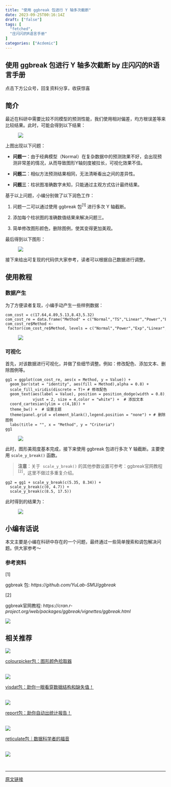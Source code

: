 ```yaml
---
title: "使用 ggbreak 包进行 Y 轴多次截断"
date: 2023-09-25T00:16:14Z
draft: ["false"]
tags: [
  "fetched",
  "庄闪闪的R语言手册"
]
categories: ["Acdemic"]
---
```

使用 ggbreak 包进行 Y 轴多次截断 by 庄闪闪的R语言手册
------
<div><p data-mpa-powered-by="yiban.io"><span>点击下方</span><span>公众号</span><span>，回复</span><span>资料分享</span><span>，收获惊喜</span></p><section><mp-common-profile data-pluginname="mpprofile" data-id="MzI1NjUwMjQxMQ==" data-headimg="http://mmbiz.qpic.cn/mmbiz_png/MIcgkkEyTHiaOjUwXredJLzMleuKP97WYf7W4ylibNiaRJlP7icneHRGekYcQEPgTLpIDbibTuuEADhn0Sv4Xqhhf4A/0?wx_fmt=png" data-nickname="庄闪闪的R语言手册" data-alias="Zss_R4ds" data-signature="在读统计博士生，R语言爱好者。来跟着我一起学 R 数据科学，可视化。" data-from="0" data-is_biz_ban="0"></mp-common-profile></section><section data-tool="mdnice编辑器" data-website="https://www.mdnice.com"><h2 data-tool="mdnice编辑器"><span></span><span>简介</span></h2><p data-tool="mdnice编辑器">最近在科研中需要比较不同模型的预测性能，我们使用相对偏差，均方根误差等来比较结果。此时，可能会得到以下结果：</p><figure data-tool="mdnice编辑器"><img data-ratio="0.8453703703703703" data-src="https://mmbiz.qpic.cn/sz_mmbiz_png/MIcgkkEyTHgiaN5FXlxzhONWvTX2lbueQ20j2Ife5b9V6tpicKAiagicsmVcUc1gLicbyFdZLuHNXfY8pOPMDw43EnA/640?wx_fmt=png" data-type="png" data-w="1080" src="https://mmbiz.qpic.cn/sz_mmbiz_png/MIcgkkEyTHgiaN5FXlxzhONWvTX2lbueQ20j2Ife5b9V6tpicKAiagicsmVcUc1gLicbyFdZLuHNXfY8pOPMDw43EnA/640?wx_fmt=png"></figure><p data-tool="mdnice编辑器">上图出现以下问题：</p><ul data-tool="mdnice编辑器"><li><section><p><strong>问题一</strong>：由于经典模型（Normal）在复杂数据中的预测效果不好，会出现预测非常差的情况，从而导致图形Y轴刻度被拉长，可视化效果不佳。</p></section></li><li><section><p><strong>问题二</strong>：相似方法预测结果相同，无法清晰看出之间的差异性。</p></section></li><li><section><p><strong>问题三</strong>：柱状图准确数字未知，只能通过主观方式估计最终结果。</p></section></li></ul><p data-tool="mdnice编辑器">基于以上问题，小编分别做了以下润色工作：</p><ol data-tool="mdnice编辑器"><li><section><p>问题一二可以通过使用 <span>ggbreak 包</span><sup>[1]</sup> 进行多次 Y 轴截断。</p></section></li><li><section><p>添加每个柱状图的准确数值结果来解决问题三。</p></section></li><li><section><p>简单修改图形颜色，删除图例，使其变得更加美观。</p></section></li></ol><p data-tool="mdnice编辑器">最后得到以下图形：</p><figure data-tool="mdnice编辑器"><img data-ratio="0.8531598513011153" data-src="https://mmbiz.qpic.cn/sz_mmbiz_png/MIcgkkEyTHgiaN5FXlxzhONWvTX2lbueQ6QR9M6YPRm1xLVJJkfBQca1m41xsiavGA5yicRCsZU8a2JBxOSR1ILMg/640?wx_fmt=png" data-type="png" data-w="1076" src="https://mmbiz.qpic.cn/sz_mmbiz_png/MIcgkkEyTHgiaN5FXlxzhONWvTX2lbueQ6QR9M6YPRm1xLVJJkfBQca1m41xsiavGA5yicRCsZU8a2JBxOSR1ILMg/640?wx_fmt=png"></figure><p data-tool="mdnice编辑器">接下来给出可复现的代码供大家参考，读者可以根据自己数据进行调整。</p><h2 data-tool="mdnice编辑器"><span></span><span>使用教程</span></h2><h3 data-tool="mdnice编辑器"><span></span><span>数据产生</span><span></span></h3><p data-tool="mdnice编辑器">为了方便读者复现，小编手动产生一些样例数据：</p><pre data-tool="mdnice编辑器"><span></span><code>com_cost = c(<span>17.64</span>,<span>4.89</span>,<span>5.13</span>,<span>8.43</span>,<span>5.32</span>)<br>com_cost_re = data.frame(<span>"Method"</span> = c(<span>"Normal"</span>,<span>"TS"</span>,<span>"Linear"</span>,<span>"Power"</span>,<span>"Exp"</span>),<span>"Value"</span>= round(com_cost,<span>3</span>))<br>com_cost_re$Method &lt;- factor(com_cost_re$Method, levels = c(<span>"Normal"</span>,<span>"Power"</span>,<span>"Exp"</span>,<span>"Linear"</span>,<span>"TS"</span>))<br></code></pre><figure data-tool="mdnice编辑器"><img data-ratio="0.9461077844311377" data-src="https://mmbiz.qpic.cn/sz_mmbiz_png/MIcgkkEyTHgiaN5FXlxzhONWvTX2lbueQbhEjwfhrOQeawOWcnVRxZLBicIqicU7P0RZ7zt2YXKMt4wtLQaCz52Pg/640?wx_fmt=png" data-type="png" data-w="334" src="https://mmbiz.qpic.cn/sz_mmbiz_png/MIcgkkEyTHgiaN5FXlxzhONWvTX2lbueQbhEjwfhrOQeawOWcnVRxZLBicIqicU7P0RZ7zt2YXKMt4wtLQaCz52Pg/640?wx_fmt=png"></figure><h3 data-tool="mdnice编辑器"><span></span><span>可视化</span><span></span></h3><p data-tool="mdnice编辑器">首先，对该数据进行可视化，并做了些细节调整。例如：修改配色、添加文本、删除图例等。</p><pre data-tool="mdnice编辑器"><span></span><code>gg1 = ggplot(com_cost_re, aes(x = Method, y = Value)) +<br>  geom_bar(stat = <span>"identity"</span>, aes(fill = Method),alpha = <span>0.8</span>) +<br>  scale_fill_viridis(discrete = <span>T</span>)+ <span># 修改配色</span><br>  geom_text(aes(label = Value), position = position_dodge(width = <span>0.8</span>), <br>            vjust = <span>2</span>, size = <span>4</span>,color = <span>"white"</span>) +  <span># 添加文本</span><br>  coord_cartesian(ylim = c(<span>4</span>,<span>18</span>)) +  <br>  theme_bw() +  <span># 设置主题</span><br>  theme(panel.grid = element_blank(),legend.position = <span>"none"</span>) + <span># 删除图例</span><br>  labs(title = <span>""</span>, x = <span>"Method"</span>, y = <span>"Criteria"</span>)<br>gg1<br></code></pre><figure data-tool="mdnice编辑器"><img data-ratio="0.8398148148148148" data-src="https://mmbiz.qpic.cn/sz_mmbiz_png/MIcgkkEyTHgiaN5FXlxzhONWvTX2lbueQtwwiaQ6rUaj2Z0e0hLIoj18GvdJGPC3pTHDAgq3NGVlv69P0nib3wZUw/640?wx_fmt=png" data-type="png" data-w="1080" src="https://mmbiz.qpic.cn/sz_mmbiz_png/MIcgkkEyTHgiaN5FXlxzhONWvTX2lbueQtwwiaQ6rUaj2Z0e0hLIoj18GvdJGPC3pTHDAgq3NGVlv69P0nib3wZUw/640?wx_fmt=png"></figure><p data-tool="mdnice编辑器">此时，图形美观度基本完成，接下来使用 ggbreak 包进行多次 Y 轴截断。主要使用 <code>scale_y_break()</code> 函数。</p><blockquote data-tool="mdnice编辑器"><p><strong>注意</strong>：关于  <code>scale_y_break()</code> 的其他参数设置可参考：<span>ggbreak官网教程</span><sup>[2]</sup>，这里不做过多重复介绍。</p></blockquote><pre data-tool="mdnice编辑器"><span></span><code>gg2 = gg1 + scale_y_break(c(<span>5.35</span>, <span>8.34</span>)) + <br>  scale_y_break(c(<span>0</span>, <span>4.7</span>)) + <br>  scale_y_break(c(<span>8.5</span>, <span>17.5</span>)) <br></code></pre><p data-tool="mdnice编辑器">此时得到的结果为：</p><figure data-tool="mdnice编辑器"><img data-ratio="0.8539325842696629" data-src="https://mmbiz.qpic.cn/sz_mmbiz_png/MIcgkkEyTHgiaN5FXlxzhONWvTX2lbueQIOFYPcsIPsf3AHiblvjanSqCBjNFVRMLGBEPrZUQGoME6AoexvpUYmw/640?wx_fmt=png" data-type="png" data-w="1068" src="https://mmbiz.qpic.cn/sz_mmbiz_png/MIcgkkEyTHgiaN5FXlxzhONWvTX2lbueQIOFYPcsIPsf3AHiblvjanSqCBjNFVRMLGBEPrZUQGoME6AoexvpUYmw/640?wx_fmt=png"></figure><h2 data-tool="mdnice编辑器"><span></span><span>小编有话说</span></h2><p data-tool="mdnice编辑器">本文主要是小编在科研中存在的一个问题，最终通过一些简单搜索和调包解决问题。供大家参考～</p><h3 data-tool="mdnice编辑器"><span>参考资料</span></h3><section data-tool="mdnice编辑器"><span><span>[1]</span><p>ggbreak 包: <em>https://github.com/YuLab-SMU/ggbreak</em></p></span><span><span>[2]</span><p>ggbreak官网教程: <em>https://cran.r-project.org/web/packages/ggbreak/vignettes/ggbreak.html</em></p></span></section></section><p><img data-backh="709" data-backw="558" data-cropselx1="0" data-cropselx2="558" data-cropsely1="0" data-cropsely2="709" data-ratio="1.2697916666666667" data-s="300,640" data-src="https://mmbiz.qpic.cn/mmbiz_jpg/MIcgkkEyTHgj3jribWnUVvAj91nGwhZcbNOxiaDnySMIXxC9SWOP2Xo2ZIv8SmGEQ4uUdwwy74uTKYSqRW24qqeg/640?wx_fmt=jpeg" data-type="jpeg" data-w="960" src="https://mmbiz.qpic.cn/mmbiz_jpg/MIcgkkEyTHgj3jribWnUVvAj91nGwhZcbNOxiaDnySMIXxC9SWOP2Xo2ZIv8SmGEQ4uUdwwy74uTKYSqRW24qqeg/640?wx_fmt=jpeg"></p><section data-tool="mdnice编辑器" data-website="https://www.mdnice.com"><h2 data-tool="mdnice编辑器"><span>相关推荐</span></h2></section><section data-mpa-template="t" data-from="yb-recommend-list"><section data-mpa-template="t" data-from="yb-recommend" data-recommend-article-type="normal" data-recomment-template-id="1" data-recommend-article-id="2247494294_2" data-recommend-article-time="1619395200" data-recommend-article-cover="http://mmbiz.qpic.cn/mmbiz_jpg/MIcgkkEyTHhfSAGMJibPM4rScvfcuTjnzfnJbzXzgMDFiaBgnsNXh7ccXibRpx77pjqIic78oFGl1BBryuFmwtxCpQ/0?wx_fmt=jpeg" data-recommend-article-title="colourpicker包：图形颜色拾取器" data-recommend-article-content-url="http://mp.weixin.qq.com/s?__biz=MzI1NjUwMjQxMQ==&amp;mid=2247494294&amp;idx=2&amp;sn=044737f8652c6256997c689ddaf70d55&amp;chksm=ea271572dd509c64de8b8f6c03ca71e033c2b65823d0096c448ef9508e12898b1e396d3ba46d#rd"><a href="http://mp.weixin.qq.com/s?__biz=MzI1NjUwMjQxMQ==&amp;mid=2247494294&amp;idx=2&amp;sn=044737f8652c6256997c689ddaf70d55&amp;chksm=ea271572dd509c64de8b8f6c03ca71e033c2b65823d0096c448ef9508e12898b1e396d3ba46d&amp;scene=21#wechat_redirect" data-linktype="1"><section data-recommend-type="normal" data-recommend-tid="1" data-mid=""><section data-mid=""><section data-mid=""><span data-positionback="static"><img data-ratio="0.425" data-src="https://mmbiz.qpic.cn/mmbiz_jpg/MIcgkkEyTHhfSAGMJibPM4rScvfcuTjnzfnJbzXzgMDFiaBgnsNXh7ccXibRpx77pjqIic78oFGl1BBryuFmwtxCpQ/640?wx_fmt=jpeg" data-type="jpeg" data-w="1080" src="https://mmbiz.qpic.cn/mmbiz_jpg/MIcgkkEyTHhfSAGMJibPM4rScvfcuTjnzfnJbzXzgMDFiaBgnsNXh7ccXibRpx77pjqIic78oFGl1BBryuFmwtxCpQ/640?wx_fmt=jpeg"></span></section><section data-mid=""><p data-recommend-title="t" data-mid="">colourpicker包：图形颜色拾取器</p></section></section></section></a></section><br><section data-mpa-template="t" data-from="yb-recommend" data-recommend-article-type="normal" data-recomment-template-id="1" data-recommend-article-id="2247493762_2" data-recommend-article-time="1617625800" data-recommend-article-cover="http://mmbiz.qpic.cn/mmbiz_jpg/MIcgkkEyTHiaukiad9zWdJwU6ro7mnRYrgKwibVicXMjM0tH8FN1ZFpbALXBRudlsg54niaqF4vvvUuBuYDJg9yWiaKQ/0?wx_fmt=jpeg" data-recommend-article-title="visdat包：助你一眼看穿数据结构和缺失值！" data-recommend-article-content-url="http://mp.weixin.qq.com/s?__biz=MzI1NjUwMjQxMQ==&amp;mid=2247493762&amp;idx=2&amp;sn=f23f6aed22ecf85edc266fd622170043&amp;chksm=ea271766dd509e706c8cb8c367b18feac8cc8e26da740d8562d7a83a35aee3186e316b4d2b0f#rd"><a href="http://mp.weixin.qq.com/s?__biz=MzI1NjUwMjQxMQ==&amp;mid=2247493762&amp;idx=2&amp;sn=f23f6aed22ecf85edc266fd622170043&amp;chksm=ea271766dd509e706c8cb8c367b18feac8cc8e26da740d8562d7a83a35aee3186e316b4d2b0f&amp;scene=21#wechat_redirect" data-linktype="1"><section data-recommend-type="normal" data-recommend-tid="1" data-mid=""><section data-mid=""><section data-mid=""><span data-positionback="static"><img data-ratio="0.9990740740740741" data-src="https://mmbiz.qpic.cn/mmbiz_jpg/MIcgkkEyTHiaukiad9zWdJwU6ro7mnRYrgKwibVicXMjM0tH8FN1ZFpbALXBRudlsg54niaqF4vvvUuBuYDJg9yWiaKQ/640?wx_fmt=jpeg" data-type="jpeg" data-w="1080" src="https://mmbiz.qpic.cn/mmbiz_jpg/MIcgkkEyTHiaukiad9zWdJwU6ro7mnRYrgKwibVicXMjM0tH8FN1ZFpbALXBRudlsg54niaqF4vvvUuBuYDJg9yWiaKQ/640?wx_fmt=jpeg"></span></section><section data-mid=""><p data-recommend-title="t" data-mid="">visdat包：助你一眼看穿数据结构和缺失值！</p></section></section></section></a></section><br><section data-mpa-template="t" data-from="yb-recommend" data-recommend-article-type="normal" data-recomment-template-id="1" data-recommend-article-id="2247494569_1" data-recommend-article-time="1619872200" data-recommend-article-cover="http://mmbiz.qpic.cn/mmbiz_jpg/MIcgkkEyTHjBmW0TEkBD0y8MyW3c5HT44NUiarOicWAlt1cs0uHwG7vWABviajKQqXggWYwWRicyr5kEjQA2swicbibQ/0?wx_fmt=jpeg" data-recommend-article-title="report包：助你自动出统计报告！" data-recommend-article-content-url="http://mp.weixin.qq.com/s?__biz=MzI1NjUwMjQxMQ==&amp;mid=2247494569&amp;idx=1&amp;sn=d5bff0f15069c26d42aff0ccdfd7b743&amp;chksm=ea27144ddd509d5b8e874041d9d8ed9ec98582e5aa774b6f7e6514ff4106f123ba47cef0326b#rd"><a href="http://mp.weixin.qq.com/s?__biz=MzI1NjUwMjQxMQ==&amp;mid=2247494569&amp;idx=1&amp;sn=d5bff0f15069c26d42aff0ccdfd7b743&amp;chksm=ea27144ddd509d5b8e874041d9d8ed9ec98582e5aa774b6f7e6514ff4106f123ba47cef0326b&amp;scene=21#wechat_redirect" data-linktype="1"><section data-recommend-type="normal" data-recommend-tid="1" data-mid=""><section data-mid=""><section data-mid=""><span data-positionback="static"><img data-ratio="0.425" data-src="https://mmbiz.qpic.cn/mmbiz_jpg/MIcgkkEyTHjBmW0TEkBD0y8MyW3c5HT44NUiarOicWAlt1cs0uHwG7vWABviajKQqXggWYwWRicyr5kEjQA2swicbibQ/640?wx_fmt=jpeg" data-type="jpeg" data-w="1080" src="https://mmbiz.qpic.cn/mmbiz_jpg/MIcgkkEyTHjBmW0TEkBD0y8MyW3c5HT44NUiarOicWAlt1cs0uHwG7vWABviajKQqXggWYwWRicyr5kEjQA2swicbibQ/640?wx_fmt=jpeg"></span></section><section data-mid=""><p data-recommend-title="t" data-mid="">report包：助你自动出统计报告！</p></section></section></section></a></section><br><section data-mpa-template="t" data-from="yb-recommend" data-recommend-article-type="normal" data-recomment-template-id="1" data-recommend-article-id="2247492028_2" data-recommend-article-time="1615811746" data-recommend-article-cover="http://mmbiz.qpic.cn/mmbiz_jpg/MIcgkkEyTHjqYtTRnKYwYP4k7iaZoMibUQSQxY67eMmhUznDVyWESfjutJ9fUmXsvE3EdM3wm8NWk86HPU5ryvNg/0?wx_fmt=jpeg" data-recommend-article-title="reticulate包｜数据科学者的福音" data-recommend-article-content-url="http://mp.weixin.qq.com/s?__biz=MzI1NjUwMjQxMQ==&amp;mid=2247492028&amp;idx=2&amp;sn=a5394f8520895b946e35032cbc39f04a&amp;chksm=ea271e58dd50974e60011d8b0cf90906295157dcba5ad03540eeb302602def5b4cd66bc97445#rd"><a href="http://mp.weixin.qq.com/s?__biz=MzI1NjUwMjQxMQ==&amp;mid=2247492028&amp;idx=2&amp;sn=a5394f8520895b946e35032cbc39f04a&amp;chksm=ea271e58dd50974e60011d8b0cf90906295157dcba5ad03540eeb302602def5b4cd66bc97445&amp;scene=21#wechat_redirect" data-linktype="1"><section data-recommend-type="normal" data-recommend-tid="1" data-mid=""><section data-mid=""><section data-mid=""><span data-positionback="static"><img data-ratio="0.9990740740740741" data-src="https://mmbiz.qpic.cn/mmbiz_jpg/MIcgkkEyTHjqYtTRnKYwYP4k7iaZoMibUQSQxY67eMmhUznDVyWESfjutJ9fUmXsvE3EdM3wm8NWk86HPU5ryvNg/640?wx_fmt=jpeg" data-type="jpeg" data-w="1080" src="https://mmbiz.qpic.cn/mmbiz_jpg/MIcgkkEyTHjqYtTRnKYwYP4k7iaZoMibUQSQxY67eMmhUznDVyWESfjutJ9fUmXsvE3EdM3wm8NWk86HPU5ryvNg/640?wx_fmt=jpeg"></span></section><section data-mid=""><p data-recommend-title="t" data-mid="">reticulate包｜数据科学者的福音</p></section></section></section></a></section><br><section data-mpa-template="t" data-from="yb-recommend" data-recommend-article-type="normal" data-recomment-template-id="1" data-recommend-article-id="2247491046_1" data-recommend-article-time="1613997000" data-recommend-article-cover="http://mmbiz.qpic.cn/mmbiz_jpg/MIcgkkEyTHj3iaOBCqwm2KNPdSZiaKSjI4bibXY1FKD5yx2WuByDz7sAUFQKfoeVicbGXjqVz2ib5gnvvyia5ibpzoFMQ/0?wx_fmt=jpeg" data-recommend-article-title="ggThemeAssist包：交互式修改图形主题" data-recommend-article-content-url="http://mp.weixin.qq.com/s?__biz=MzI1NjUwMjQxMQ==&amp;mid=2247491046&amp;idx=1&amp;sn=92b382e77c8c007cca80524d36f258a0&amp;chksm=ea24e202dd536b14bf567d7ed6e076880c6d30109fd3836aaa5df2d75a61a214b6c3c7621667#rd"><section data-recommend-type="normal" data-recommend-tid="1" data-mid=""><section data-mid=""><section data-mid=""><a href="http://mp.weixin.qq.com/s?__biz=MzI1NjUwMjQxMQ==&amp;mid=2247491046&amp;idx=1&amp;sn=92b382e77c8c007cca80524d36f258a0&amp;chksm=ea24e202dd536b14bf567d7ed6e076880c6d30109fd3836aaa5df2d75a61a214b6c3c7621667&amp;scene=21#wechat_redirect" data-linktype="1"><span><img data-ratio="0.42685185185185187" data-src="https://mmbiz.qpic.cn/mmbiz_jpg/MIcgkkEyTHj3iaOBCqwm2KNPdSZiaKSjI4bibXY1FKD5yx2WuByDz7sAUFQKfoeVicbGXjqVz2ib5gnvvyia5ibpzoFMQ/640?wx_fmt=jpeg" data-type="jpeg" data-w="1080" src="https://mmbiz.qpic.cn/mmbiz_jpg/MIcgkkEyTHj3iaOBCqwm2KNPdSZiaKSjI4bibXY1FKD5yx2WuByDz7sAUFQKfoeVicbGXjqVz2ib5gnvvyia5ibpzoFMQ/640?wx_fmt=jpeg"></span></a></section></section></section></section></section><p><br></p><p><mp-style-type data-value="3"></mp-style-type></p></div>  
<hr>
<a href="https://mp.weixin.qq.com/s/HvKrRQsKJV4RMREeiixyNQ",target="_blank" rel="noopener noreferrer">原文链接</a>
